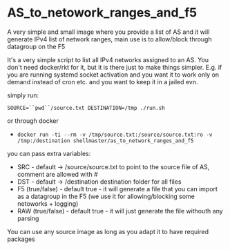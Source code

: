 # AS_to_netowork_ranges_and_f5
A very simple and small image where you provide a list of AS and it will generate IPv4 list of network ranges, main use is to allow/block through datagroup on the F5 

It's a very simple script to list all IPv4 networks assigned to an AS. You don't need docker/rkt for it, but it is there just to make things simpler. E.g. if you are running systemd socket activation and you want it to work only on demand instead of cron etc. and you want to keep it in a jailed evn.

simply run:

`SOURCE=``pwd``/source.txt DESTINATION=/tmp ./run.sh`

or through docker

- `docker run -ti --rm -v /tmp/source.txt:/source/source.txt:ro -v /tmp:/destination shellmaster/as_to_network_ranges_and_f5`

you can pass extra variables:

- SRC - default -> /source/source.txt
to point to the source file of AS, comment are allowed with #
- DST - default -> /destination
destination folder for all files
- F5 (true/false) - default true - it will generate a file that you can import as a datagroup in the F5 (we use it for allowing/blocking some netoworks + logging)
- RAW (true/false) - default true - it will just generate the file withouth any parsing

You can use any source image as long as you adapt it to have required packages

